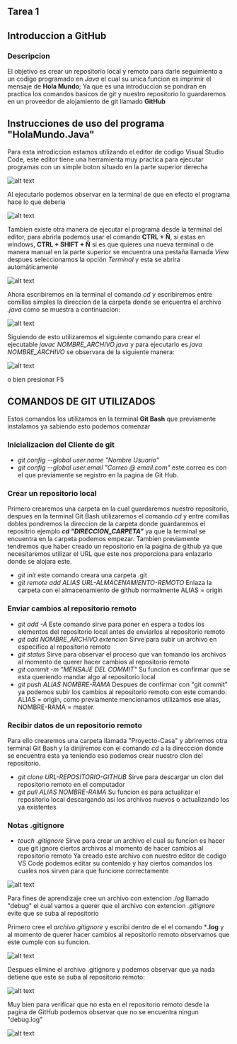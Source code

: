 ##   Tarea 1
## Introduccion a GitHub
### Descripcion 
El objetivo es crear un repositorio local y remoto para darle seguimiento a un codigo programado en 
*Java* el cual su unica funcion es imprimir el mensaje de **Hola Mundo**; Ya que es una introduccion 
se pondran en practica los comandos basicos de git y nuestro repositorio lo guardaremos en un proveedor 
de alojamiento de git llamado **GitHub** 

## Instrucciones de uso del programa "HolaMundo.Java"
Para esta introdiccion estamos utilizando el editor de codigo Visual Studio Code, este editor tiene una
herramienta muy practica para ejecutar programas con un simple boton situado en la parte superior derecha

![alt text](https://github.com/Vazquez-Goto/Tarea1v2/blob/d74d449c11cb7ee047fddf8428a23829cd299771/Imagenes/Imagen1.png )

Al ejecutarlo podemos observar en la terminal de que en efecto el programa hace lo que deberia

![alt text](https://github.com/Vazquez-Goto/Tarea1v2/blob/d74d449c11cb7ee047fddf8428a23829cd299771/Imagenes/Imagen2.png)

Tambien existe otra manera de ejecutar el programa desde la terminal del editor, para abrirla podemos usar
el comando **CTRL + Ñ**, si estas en windows, **CTRL + SHIFT + Ñ** si es que quieres una nueva terminal o
de manera manual en la parte superior se encuentra una pestaña llamada *View* despues seleccionamos la opción 
*Terminal* y esta se abrira automáticamente 

![alt text](https://github.com/Vazquez-Goto/Tarea1v2/blob/d74d449c11cb7ee047fddf8428a23829cd299771/Imagenes/Imagen3.png)

Ahora escribiremos en la terminal el comando *cd* y escribiremos entre comillas simples la direccion de la carpeta 
donde se encuentra el archivo *.java* como se muestra a continuacion:

![alt text](https://github.com/Vazquez-Goto/Tarea1v2/blob/d74d449c11cb7ee047fddf8428a23829cd299771/Imagenes/Imagen4.png)

Siguiendo de esto utilizaremos el siguiente comando para crear el ejecutable *javac NOMBRE_ARCHIVO.java* 
y para ejecutarlo es *java NOMBRE_ARCHIVO* se observara de la siguiente manera:

![alt text](https://github.com/Vazquez-Goto/Tarea1v2/blob/d74d449c11cb7ee047fddf8428a23829cd299771/Imagenes/Imagen5.png)

o bien presionar F5

## COMANDOS DE GIT UTILIZADOS
Estos comandos los utilizamos en la terminal **Git Bash** que previamente instalamos ya sabiendo esto podemos
comenzar 
### Inicializacion del Cliente de git
+ *git config --global user.name "Nombre Usuario"* 
+ *git config --global user.email "Correo @ email.com"* este correo es con el que previamente se registro en la pagina
                                                      de Git Hub.
### Crear un repositorio local
Primero crearemos una carpeta en la cual guardaremos nuestro repositorio, despues en la terminal Git Bash utilizaremos
el comando *cd* y entre comillas dobles pondremos la direccion de la carpeta donde guardaremos el repositrio ejemplo
***cd "DIRECCION_CARPETA"*** ya que la terminal se encuentra en la carpeta podemos empezar.
Tambien previamente tendremos que haber creado un repositorio en la pagina de github ya que necesitaremos utilizar
el URL que este nos proporciona para enlazarlo donde se alojara este.

+ *git init* este comando creara una carpeta .git
+ *git remote add ALIAS URL-ALMACENAMIENTO-REMOTO* Enlaza la carpeta con el almacenamiento de github normalmente ALIAS = origin

### Enviar cambios al repositorio remoto
+ *git add -A* Este comando sirve para poner en espera a todos los elementos del repositorio local antes de enviarlos al repositorio remoto
+ *git add NOMBRE_ARCHIVO.extencion* Sirve para subir un archivo en especifico al repositorio remoto
+ *git status* Sirve para observar el proceso que van tomando los archivos al momento de querer hacer cambios al repositorio remoto
+ *git commit -m "MENSAJE DEL COMMIT"* Su funcion es confirmar que se esta queriendo mandar algo al repositorio local
+ *git push ALIAS NOMBRE-RAMA* Despues de confirmar con "git commit" ya podemos subir los cambios al repositorio remoto con este comando.
  ALIAS = origin, como previamente mencionamos utilizamos ese alias, NOMBRE-RAMA = master.
### Recibir datos de un repositorio remoto
Para ello crearemos una carpeta llamada "Proyecto-Casa" y abriremos otra terminal Git Bash y la dirijiremos con el comando *cd* a la
direcccion donde se encuentra esta ya teniendo eso podemos crear nuestro clon del repositorio.
+ *git clone URL-REPOSITORIO-GITHUB* Sirve para descargar un clon del repositorio remoto en el computador
+ *git pull ALIAS NOMBRE-RAMA* Su funcion es para actualizar el repositorio local descargando asi los archivos nuevos o actualizando los
  ya existentes
   
### Notas .gitignore
+ *touch .gitignore* Sirve para crear un archivo el cual su funcion es hacer que git ignore ciertos archivos al momento de
  hacer cambios al repositorio remoto
Ya creado este archivo con nuestro editor de codigo VS Code podemos editar su contenido y hay ciertos comandos
los cuales nos sirven para que funcione correctamente

![alt text](https://github.com/Vazquez-Goto/Tarea1v2/blob/d74d449c11cb7ee047fddf8428a23829cd299771/Imagenes/Imagen6.png)

  Para fines de aprendizaje cree un archivo con extencion *.log* llamado "debug" el cual vamos a querer que el archivo con extencion *.gitignore*
  evite que se suba al repositorio

  Primero cree el *archivo.gitignore* y escribi dentro de el el comando ***.log** y al momento de querer hacer cambios al repositorio remoto
  observamos que este cumple con su funcion.
  
  ![alt text](https://github.com/Vazquez-Goto/Tarea1v2/blob/d74d449c11cb7ee047fddf8428a23829cd299771/Imagenes/Imagen7.png)
  
  Despues elimine el archivo .gitignore y podemos observar que ya nada detiene que este se suba al repositorio remoto:
  
  ![alt text](https://github.com/Vazquez-Goto/Tarea1v2/blob/d74d449c11cb7ee047fddf8428a23829cd299771/Imagenes/Imagen8.png)
  
  Muy bien para verificar que no esta en el repositorio remoto desde la pagina de GitHub podemos observar que no se encuentra ningun "debug.log"
  
  ![alt text](https://github.com/Vazquez-Goto/Tarea1v2/blob/d74d449c11cb7ee047fddf8428a23829cd299771/Imagenes/Imagen9.png)
  
